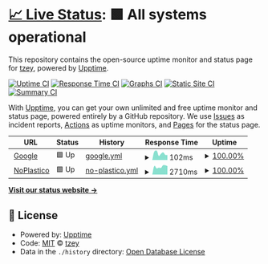 # [📈 Live Status](https://tzey.github.io/upptime): <!--live status--> **🟩 All systems operational**

This repository contains the open-source uptime monitor and status page for [tzey](https://tzey.github.io/upptime), powered by [Upptime](https://github.com/upptime/upptime).

[![Uptime CI](https://github.com/tzey/upptime/workflows/Uptime%20CI/badge.svg)](https://github.com/tzey/upptime/actions?query=workflow%3A%22Uptime+CI%22)
[![Response Time CI](https://github.com/tzey/upptime/workflows/Response%20Time%20CI/badge.svg)](https://github.com/tzey/upptime/actions?query=workflow%3A%22Response+Time+CI%22)
[![Graphs CI](https://github.com/tzey/upptime/workflows/Graphs%20CI/badge.svg)](https://github.com/tzey/upptime/actions?query=workflow%3A%22Graphs+CI%22)
[![Static Site CI](https://github.com/tzey/upptime/workflows/Static%20Site%20CI/badge.svg)](https://github.com/tzey/upptime/actions?query=workflow%3A%22Static+Site+CI%22)
[![Summary CI](https://github.com/tzey/upptime/workflows/Summary%20CI/badge.svg)](https://github.com/tzey/upptime/actions?query=workflow%3A%22Summary+CI%22)

With [Upptime](https://upptime.js.org), you can get your own unlimited and free uptime monitor and status page, powered entirely by a GitHub repository. We use [Issues](https://github.com/tzey/upptime/issues) as incident reports, [Actions](https://github.com/tzey/upptime/actions) as uptime monitors, and [Pages](https://tzey.github.io/upptime) for the status page.

<!--start: status pages-->
<!-- This summary is generated by Upptime (https://github.com/upptime/upptime) -->
<!-- Do not edit this manually, your changes will be overwritten -->
<!-- prettier-ignore -->
| URL | Status | History | Response Time | Uptime |
| --- | ------ | ------- | ------------- | ------ |
| <img alt="" src="https://favicons.githubusercontent.com/www.google.com" height="13"> [Google](https://www.google.com) | 🟩 Up | [google.yml](https://github.com/tzey/upptime/commits/HEAD/history/google.yml) | <details><summary><img alt="Response time graph" src="./graphs/google/response-time-week.png" height="20"> 102ms</summary><br><a href="https://tzey.github.io/upptime/history/google"><img alt="Response time 105" src="https://img.shields.io/endpoint?url=https%3A%2F%2Fraw.githubusercontent.com%2Ftzey%2Fupptime%2FHEAD%2Fapi%2Fgoogle%2Fresponse-time.json"></a><br><a href="https://tzey.github.io/upptime/history/google"><img alt="24-hour response time 78" src="https://img.shields.io/endpoint?url=https%3A%2F%2Fraw.githubusercontent.com%2Ftzey%2Fupptime%2FHEAD%2Fapi%2Fgoogle%2Fresponse-time-day.json"></a><br><a href="https://tzey.github.io/upptime/history/google"><img alt="7-day response time 102" src="https://img.shields.io/endpoint?url=https%3A%2F%2Fraw.githubusercontent.com%2Ftzey%2Fupptime%2FHEAD%2Fapi%2Fgoogle%2Fresponse-time-week.json"></a><br><a href="https://tzey.github.io/upptime/history/google"><img alt="30-day response time 105" src="https://img.shields.io/endpoint?url=https%3A%2F%2Fraw.githubusercontent.com%2Ftzey%2Fupptime%2FHEAD%2Fapi%2Fgoogle%2Fresponse-time-month.json"></a><br><a href="https://tzey.github.io/upptime/history/google"><img alt="1-year response time 105" src="https://img.shields.io/endpoint?url=https%3A%2F%2Fraw.githubusercontent.com%2Ftzey%2Fupptime%2FHEAD%2Fapi%2Fgoogle%2Fresponse-time-year.json"></a></details> | <details><summary><a href="https://tzey.github.io/upptime/history/google">100.00%</a></summary><a href="https://tzey.github.io/upptime/history/google"><img alt="All-time uptime 100.00%" src="https://img.shields.io/endpoint?url=https%3A%2F%2Fraw.githubusercontent.com%2Ftzey%2Fupptime%2FHEAD%2Fapi%2Fgoogle%2Fuptime.json"></a><br><a href="https://tzey.github.io/upptime/history/google"><img alt="24-hour uptime 100.00%" src="https://img.shields.io/endpoint?url=https%3A%2F%2Fraw.githubusercontent.com%2Ftzey%2Fupptime%2FHEAD%2Fapi%2Fgoogle%2Fuptime-day.json"></a><br><a href="https://tzey.github.io/upptime/history/google"><img alt="7-day uptime 100.00%" src="https://img.shields.io/endpoint?url=https%3A%2F%2Fraw.githubusercontent.com%2Ftzey%2Fupptime%2FHEAD%2Fapi%2Fgoogle%2Fuptime-week.json"></a><br><a href="https://tzey.github.io/upptime/history/google"><img alt="30-day uptime 100.00%" src="https://img.shields.io/endpoint?url=https%3A%2F%2Fraw.githubusercontent.com%2Ftzey%2Fupptime%2FHEAD%2Fapi%2Fgoogle%2Fuptime-month.json"></a><br><a href="https://tzey.github.io/upptime/history/google"><img alt="1-year uptime 100.00%" src="https://img.shields.io/endpoint?url=https%3A%2F%2Fraw.githubusercontent.com%2Ftzey%2Fupptime%2FHEAD%2Fapi%2Fgoogle%2Fuptime-year.json"></a></details>
| <img alt="" src="https://favicons.githubusercontent.com/www.noplastico.com" height="13"> [NoPlastico](https://www.noplastico.com) | 🟩 Up | [no-plastico.yml](https://github.com/tzey/upptime/commits/HEAD/history/no-plastico.yml) | <details><summary><img alt="Response time graph" src="./graphs/no-plastico/response-time-week.png" height="20"> 2710ms</summary><br><a href="https://tzey.github.io/upptime/history/no-plastico"><img alt="Response time 2685" src="https://img.shields.io/endpoint?url=https%3A%2F%2Fraw.githubusercontent.com%2Ftzey%2Fupptime%2FHEAD%2Fapi%2Fno-plastico%2Fresponse-time.json"></a><br><a href="https://tzey.github.io/upptime/history/no-plastico"><img alt="24-hour response time 2906" src="https://img.shields.io/endpoint?url=https%3A%2F%2Fraw.githubusercontent.com%2Ftzey%2Fupptime%2FHEAD%2Fapi%2Fno-plastico%2Fresponse-time-day.json"></a><br><a href="https://tzey.github.io/upptime/history/no-plastico"><img alt="7-day response time 2710" src="https://img.shields.io/endpoint?url=https%3A%2F%2Fraw.githubusercontent.com%2Ftzey%2Fupptime%2FHEAD%2Fapi%2Fno-plastico%2Fresponse-time-week.json"></a><br><a href="https://tzey.github.io/upptime/history/no-plastico"><img alt="30-day response time 2685" src="https://img.shields.io/endpoint?url=https%3A%2F%2Fraw.githubusercontent.com%2Ftzey%2Fupptime%2FHEAD%2Fapi%2Fno-plastico%2Fresponse-time-month.json"></a><br><a href="https://tzey.github.io/upptime/history/no-plastico"><img alt="1-year response time 2685" src="https://img.shields.io/endpoint?url=https%3A%2F%2Fraw.githubusercontent.com%2Ftzey%2Fupptime%2FHEAD%2Fapi%2Fno-plastico%2Fresponse-time-year.json"></a></details> | <details><summary><a href="https://tzey.github.io/upptime/history/no-plastico">100.00%</a></summary><a href="https://tzey.github.io/upptime/history/no-plastico"><img alt="All-time uptime 100.00%" src="https://img.shields.io/endpoint?url=https%3A%2F%2Fraw.githubusercontent.com%2Ftzey%2Fupptime%2FHEAD%2Fapi%2Fno-plastico%2Fuptime.json"></a><br><a href="https://tzey.github.io/upptime/history/no-plastico"><img alt="24-hour uptime 100.00%" src="https://img.shields.io/endpoint?url=https%3A%2F%2Fraw.githubusercontent.com%2Ftzey%2Fupptime%2FHEAD%2Fapi%2Fno-plastico%2Fuptime-day.json"></a><br><a href="https://tzey.github.io/upptime/history/no-plastico"><img alt="7-day uptime 100.00%" src="https://img.shields.io/endpoint?url=https%3A%2F%2Fraw.githubusercontent.com%2Ftzey%2Fupptime%2FHEAD%2Fapi%2Fno-plastico%2Fuptime-week.json"></a><br><a href="https://tzey.github.io/upptime/history/no-plastico"><img alt="30-day uptime 100.00%" src="https://img.shields.io/endpoint?url=https%3A%2F%2Fraw.githubusercontent.com%2Ftzey%2Fupptime%2FHEAD%2Fapi%2Fno-plastico%2Fuptime-month.json"></a><br><a href="https://tzey.github.io/upptime/history/no-plastico"><img alt="1-year uptime 100.00%" src="https://img.shields.io/endpoint?url=https%3A%2F%2Fraw.githubusercontent.com%2Ftzey%2Fupptime%2FHEAD%2Fapi%2Fno-plastico%2Fuptime-year.json"></a></details>

<!--end: status pages-->

[**Visit our status website →**](https://tzey.github.io/upptime)

## 📄 License

- Powered by: [Upptime](https://github.com/upptime/upptime)
- Code: [MIT](./LICENSE) © [tzey](https://tzey.github.io/upptime)
- Data in the `./history` directory: [Open Database License](https://opendatacommons.org/licenses/odbl/1-0/)
